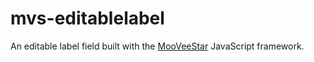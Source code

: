mvs-editablelabel
=================

An editable label field built with the [MooVeeStar](http://rgthree.github.io/mooveestar/) JavaScript framework.

